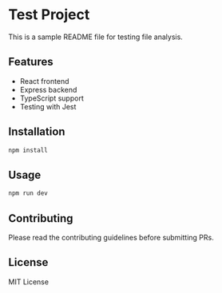 # Test Project

This is a sample README file for testing file analysis.

## Features

- React frontend
- Express backend
- TypeScript support
- Testing with Jest

## Installation

```bash
npm install
```

## Usage

```bash
npm run dev
```

## Contributing

Please read the contributing guidelines before submitting PRs.

## License

MIT License